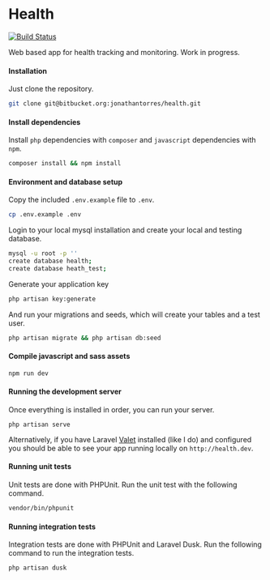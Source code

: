 # Health
[![Build Status](https://travis-ci.org/jonathantorres/health.svg?branch=master)](https://travis-ci.org/jonathantorres/health)

Web based app for health tracking and monitoring. Work in progress.

#### Installation
Just clone the repository.
```bash
git clone git@bitbucket.org:jonathantorres/health.git
```

#### Install dependencies
Install `php` dependencies with `composer` and `javascript` dependencies with `npm`.
```bash
composer install && npm install
```

#### Environment and database setup
Copy the included `.env.example` file to `.env`.
```bash
cp .env.example .env
```

Login to your local mysql installation and create your local and testing database.
```bash
mysql -u root -p ''
create database health;
create database heath_test;
```

Generate your application key
```bash
php artisan key:generate
```

And run your migrations and seeds, which will create your tables and a test user.
```bash
php artisan migrate && php artisan db:seed
```

#### Compile javascript and sass assets
```bash
npm run dev
```

#### Running the development server
Once everything is installed in order, you can run your server.
```
php artisan serve
```

Alternatively, if you have Laravel [Valet](https://laravel.com/docs/5.4/valet) installed (like I do) and configured you should be able to see your app running locally on `http://health.dev`.

#### Running unit tests
Unit tests are done with PHPUnit. Run the unit test with the following command.
```bash
vendor/bin/phpunit
```

#### Running integration tests
Integration tests are done with PHPUnit and Laravel Dusk. Run the following command to run the integration tests.
```bash
php artisan dusk
```
